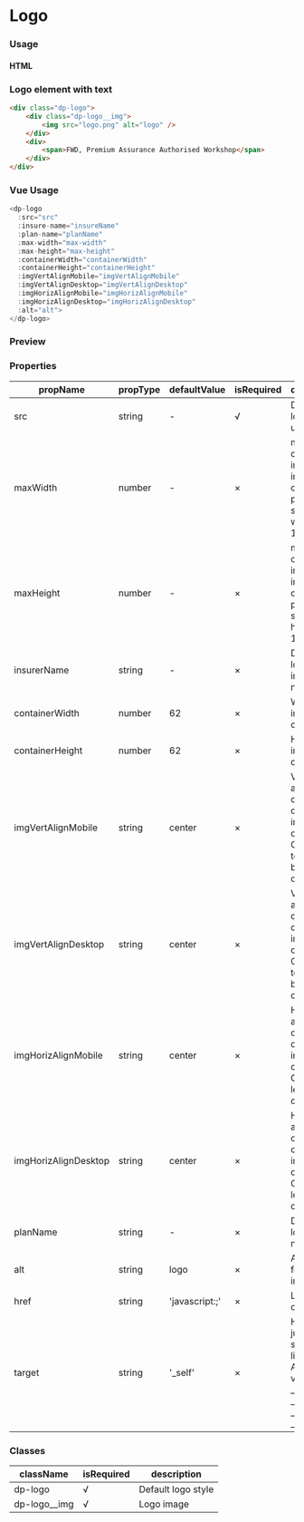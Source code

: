 # Logo

### Usage

#### HTML

### Logo element with text
```HTML
<div class="dp-logo">
    <div class="dp-logo__img">
        <img src="logo.png" alt="logo" />
    </div>
    <div>
        <span>FWD, Premium Assurance Authorised Workshop</span>
    </div>
</div>
```

### Vue Usage

```js
<dp-logo 
  :src="src"
  :insure-name="insureName"
  :plan-name="planName"
  :max-width="max-width"
  :max-height="max-height"
  :containerWidth="containerWidth"
  :containerHeight="containerHeight"
  :imgVertAlignMobile="imgVertAlignMobile"
  :imgVertAlignDesktop="imgVertAlignDesktop"
  :imgHorizAlignMobile="imgHorizAlignMobile"
  :imgHorizAlignDesktop="imgHorizAlignDesktop"
  :alt="alt">
</dp-logo>
```

### Preview
<!-- STORY -->

### Properties

| propName | propType   | defaultValue| isRequired | description |
|----------|---------   |------------ |------------| ------------|
| src  |  string    | -           | √          | Default logo image url |
| maxWidth  |  number    | -           | ×          | max width of logo image inside container in px, if not set, max-width is 100%|
| maxHeight  |  number    | -           | ×          | max height of logo image inside container in px, if not set, max-height is 100%|
| insurerName |  string | -           | ×          | Default logo insurer name |
| containerWidth |  number |     62       | ×          | Width of image container |
| containerHeight |  number | 62           | ×          | Height of image container |
| imgVertAlignMobile |  string | center           | ×          | Vertical alignment on mobile of image inside container. Can be: top, bottom, center |
| imgVertAlignDesktop |  string | center           | ×          | Vertical alignment on desktop of image inside container. Can be: top, bottom, center |
| imgHorizAlignMobile |  string | center           | ×          | Horizontal alignment on mobile of image inside container. Can be: left, right, center |
| imgHorizAlignDesktop |  string | center           | ×          | Horizontal alignment on desktop of image inside container. Can be: left, right, center |
| planName |  string | -           | ×          | Default logo plan name |
| alt |  string | logo           | ×          | Alt value for logo image |
| href |  string |     'javascript:;'       | ×          | Link value of title/img |
| target |  string |     '_self'       | ×          | How to jump to specified link.  Accepted value: _blank, _self, _parent, _top|
### Classes

| className | isRequired | description |
|---------- |------------ | ------------ |
| dp-logo  |      √     |       Default logo style     |
| dp-logo__img  |      √     |       Logo image     |
